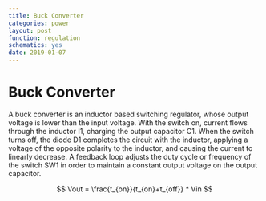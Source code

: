 ```yaml
---
title: Buck Converter
categories: power
layout: post
function: regulation
schematics: yes
date: 2019-01-07
---
```


# Buck Converter

A buck converter is an inductor based switching regulator, whose output voltage is lower than the input voltage. 
With the switch on, current flows through the
inductor I1, charging the output capacitor C1. When the switch
turns off, the diode D1 completes the circuit with the inductor,
applying a voltage of the opposite polarity to the inductor, and
causing the current to linearly decrease. A feedback loop adjusts
the duty cycle or frequency of the switch SW1 in order to maintain
a constant output voltage on the output capacitor.

$$ Vout = \frac{t_{on}}{t_{on}+t_{off}} * Vin $$